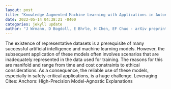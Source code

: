 ```yaml
--- 
layout: post 
title: "Knowledge Augmented Machine Learning with Applications in Autonomous Driving: A Survey" 
date: 2022-05-14 04:38:21 -0400 
categories: jekyll update 
author: "J Wrmann, D Bogdoll, E Bhrle, H Chen, EF Chuo - arXiv preprint arXiv , 2022" 
--- 
```

The existence of representative datasets is a prerequisite of many successful artificial intelligence and machine learning models. However, the subsequent application of these models often involves scenarios that are inadequately represented in the data used for training. The reasons for this are manifold and range from time and cost constraints to ethical considerations. As a consequence, the reliable use of these models, especially in safety-critical applications, is a huge challenge. Leveraging Cites: Anchors: High-Precision Model-Agnostic Explanations